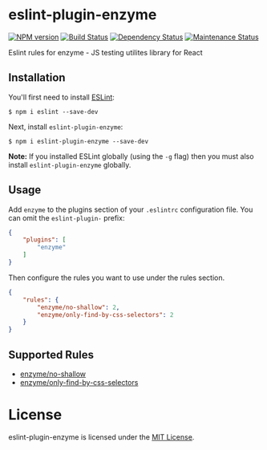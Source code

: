 # eslint-plugin-enzyme
[![NPM version][npm-image]][npm-url] [![Build Status][travis-image]][travis-url] [![Dependency Status][deps-image]][deps-url] [![Maintenance Status][status-image]][status-url] 

Eslint rules for enzyme - JS testing utilites library for React

## Installation

You'll first need to install [ESLint](http://eslint.org):

```
$ npm i eslint --save-dev
```

Next, install `eslint-plugin-enzyme`:

```
$ npm i eslint-plugin-enzyme --save-dev
```

**Note:** If you installed ESLint globally (using the `-g` flag) then you must also install `eslint-plugin-enzyme` globally.

## Usage

Add `enzyme` to the plugins section of your `.eslintrc` configuration file. You can omit the `eslint-plugin-` prefix:

```json
{
    "plugins": [
        "enzyme"
    ]
}
```


Then configure the rules you want to use under the rules section.

```json
{
    "rules": {
        "enzyme/no-shallow": 2,
        "enzyme/only-find-by-css-selectors": 2
    }
}
```

## Supported Rules

* [enzyme/no-shallow](docs/rules/no-shallow.md)
* [enzyme/only-find-by-css-selectors](docs/rules/only-find-by-css-selectors.md)

# License

eslint-plugin-enzyme is licensed under the [MIT License](http://www.opensource.org/licenses/mit-license.php).


[npm-url]: https://npmjs.org/package/eslint-plugin-enzyme
[npm-image]: https://img.shields.io/npm/v/eslint-plugin-enzyme.svg
[travis-url]: https://travis-ci.org/giamir/eslint-plugin-enzyme
[travis-image]: https://travis-ci.org/giamir/eslint-plugin-enzyme.svg?branch=master
[deps-url]: https://david-dm.org/giamir/eslint-plugin-enzyme
[deps-image]: https://img.shields.io/david/giamir/eslint-plugin-enzyme.svg
[status-url]: https://github.com/giamir/eslint-plugin-enzyme/pulse
[status-image]: https://img.shields.io/github/last-commit/giamir/eslint-plugin-enzyme.svg


